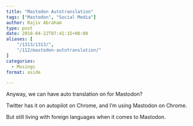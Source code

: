 ```yaml
---
title: "Mastodon Autotranslation"
tags: ["Mastodon", "Social Media"]
author: Rajiv Abraham
type: post
date: 2018-04-22T07:41:15+00:00
aliases: [
    "/1313/1313/",
    "/112/mastodon-autotranslation/"
]
categories:
  - Musings
format: aside

---
```

<p style="text-align: justify;">
  Anyway, we can have auto translation on for Mastodon?
</p>

<p style="text-align: justify;">
  Twitter has it on autopilot on Chrome, and I&#8217;m using Mastodon on Chrome.
</p>

<p style="text-align: justify;">
  But still living with foreign languages when it comes to Mastodon.
</p>